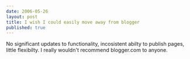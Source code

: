```yaml
---
date: 2006-05-26
layout: post
title: I wish I could easily move away from blogger
published: true
---
```

No significant updates to functionality, incosistent abilty to publish pages, little flexibilty.  I really wouldn't recommend blogger.com to anyone.<img class="posterous_download_image" src="https://blogger.googleusercontent.com/tracker/8109338-114867984672737631?l=www.kinlan.co.uk%2Findex.html" height="1" alt="" width="1" />

